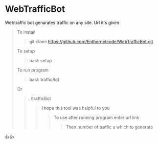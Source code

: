 # WebTrafficBot
Webtraffic bot genarates traffic on any site. Url it's given

>To install
>> git clone https://github.com/Enthernetcode/WebTrafficBot.git
>>
>To setup
 >>bash setup
>>
>To run program
 >>bash trafficBot
>>
>Or
 >> ./trafficBot
>>
>>>I hope this tool was helpful to you
>>>>
>>>>To use after running program enter url link
>>>>>Then number of traffic u which to generate

👍👍
